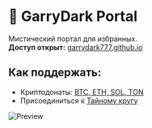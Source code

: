 # 🌌 GarryDark Portal

Мистический портал для избранных.  
**Доступ открыт:** [garrydark777.github.io](https://garrydark777.github.io)

## Как поддержать:
- Криптодонаты: [BTC, ETH, SOL, TON](portal.html)
- Присоединиться к [Тайному кругу](https://t.me/ваш_канал)

![Preview](https://via.placeholder.com/600x300/2a003a/ffffff?text=GarryDark+Portal)
